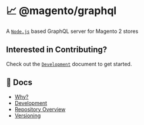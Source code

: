 # 📈 @magento/graphql

A [`Node.js`](https://nodejs.org/en/) based GraphQL server for Magento 2 stores

## Interested in Contributing?

Check out the [`Development`](docs/DEVELOPMENT.md) document to get started.

## 📖 Docs

-   [Why?](docs/WHY.md)
-   [Development](docs/DEVELOPMENT.md)
-   [Repository Overview](docs/REPOSITORY_OVERVIEW.md)
-   [Versioning](docs/VERSIONING.md)

